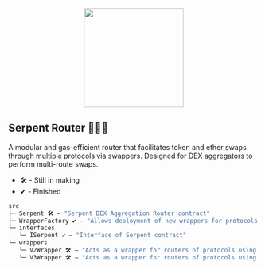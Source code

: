 <div align="center">
  <img src="https://i.imgur.com/WKU5Chn.png" width="200" />
</div>

## Serpent Router 🐍⛽✨
A modular and gas-efficient router that facilitates token and ether swaps through multiple protocols via swappers. Designed for DEX aggregators to perform multi-route swaps.

* 🛠️ - Still in making
* ✔ - Finished
```ml
src
├─ Serpent 🛠️ — "Serpent DEX Aggregation Router contract"
├─ WrapperFactory ✔ — "Allows deployment of new wrappers for protocols using Uniswap V2 & V3 Router interfaces to be used in Serpent"
└─ interfaces
   └─ ISerpent ✔ — "Interface of Serpent contract"
└─ wrappers
   └─ V2Wrapper 🛠️ — "Acts as a wrapper for routers of protocols using UniswapV2Router interfaces to be used in Serpent"
   └─ V3Wrapper 🛠️ — "Acts as a wrapper for routers of protocols using SwapRouter (Uniswap V3) interfaces to be used in Serpent"
```
